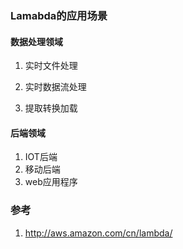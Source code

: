 ###  Lamabda的应用场景  
#### 数据处理领域 
1. 实时文件处理 

2. 实时数据流处理 
3. 提取转换加载 
#### 后端领域 
1. IOT后端 
2. 移动后端 
3. web应用程序 
###  参考 
1. http://aws.amazon.com/cn/lambda/
